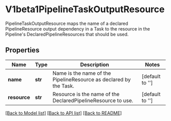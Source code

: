 # V1beta1PipelineTaskOutputResource

PipelineTaskOutputResource maps the name of a declared PipelineResource output dependency in a Task to the resource in the Pipeline's DeclaredPipelineResources that should be used.
## Properties
Name | Type | Description | Notes
------------ | ------------- | ------------- | -------------
**name** | **str** | Name is the name of the PipelineResource as declared by the Task. | [default to '']
**resource** | **str** | Resource is the name of the DeclaredPipelineResource to use. | [default to '']

[[Back to Model list]](../README.md#documentation-for-models) [[Back to API list]](../README.md#documentation-for-api-endpoints) [[Back to README]](../README.md)


